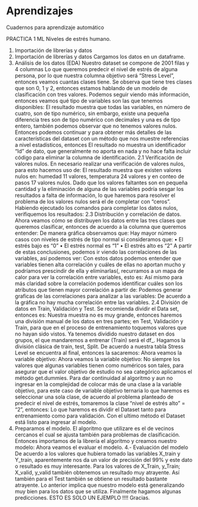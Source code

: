 # Aprendizajes
Cuadernos para aprendizaje automático

PRACTICA 1
ML Niveles de estrés humano.
1. Importación de librerías y datos
1. Importación de librerías y datos
Cargamos los datos en un dataframe.
2. Análisis de los datos (EDA)
Nuestro dataset se compone de 2001 filas y 4 columnas
Lo que queremos predecir el nivel de estrés de alguna persona, por lo que nuestra columna objetivo será “Stress Level”, entonces veamos cuantas clases tiene.
Se observa que tiene tres clases que son 0, 1 y 2, entonces estamos hablando de un modelo de clasificación con tres valores.
Podemos seguir viendo más información, entonces veamos qué tipo de variables son las que tenemos disponibles:
El resultado muestra que todas las variables, en número de cuatro, son de tipo numérico, sin embargo, existe una pequeña diferencia tres son de tipo numérico con decimales y una es de tipo entero, también podemos observar que no tenemos valores nulos. Entonces podemos continuar y para obtener más detalles de las características del dataset con un método que nos muestre referencias a nivel estadísticos, entonces
El resultado no muestra un identificador “Id” de dato, que generalmente no aporta en nada y no hace falta incluir código para eliminar la columna de identificación.
2.1 Verificación de valores nulos.
En necesario realizar una verificación de valores nulos, para esto hacemos uso de:
El resultado muestra que existen valores nulos en: humedad 11 valores, temperatura 24 valores y en conteo de pasos 17 valores nulos.
Dado que los valores faltantes son en pequeña cantidad y la eliminación de alguna de las variables podría sesgar los resultados a falta de información, lo que haremos para resolver el problema de los valores nulos será el de completar con “ceros”.
Habiendo ejecutado los comandos para completar los datos nulos, verifiquemos los resultados:
2.3 Distribución y correlación de datos.
Ahora veamos cómo se distribuyen los datos entre las tres clases que queremos clasificar, entonces de acuerdo a la columna que queremos entender:
De manera gráfica observamos que:
Hay mayor número casos con niveles de estrés de tipo normal si consideramos que: 
•	El estrés bajo es “0”
•	El estrés normal es “1”
•	El estrés alto es “2”
A partir de estas conclusiones, podemos ir viendo las correlaciones de las variables, así podemos ver:
Con estos datos podemos entender que variables tienen alta correlación y cuáles de ellas no aportan mucho y podríamos prescindir de ella y eliminarlas(, recurramos a un mapa de calor para ver la correlación entre variables, esto es:
Así mismo para más claridad sobre la correlación podemos identificar cuáles son los atributos que tienen mayor correlación a partir de:
Podemos generar graficas de las correlaciones para analizar a las variables:
De acuerdo a la gráfica no hay mucha correlación entre las variables.
2.4 División de datos en Train, Validación y Test.
Se recomienda dividir el Data set, entonces es:
Nuestra muestra no es muy grande, entonces haremos una división manual de los datos en tres partes; en Test, Validación y Train, para que en el proceso de entrenamiento toquemos valores que no hayan sido vistos.
Ya tenemos dividido nuestro dataset en dos grupos, el que mandaremos a entrenar (Train) será el df_.
Hagamos la división clásica de train, test, Split. De acuerdo a nuestra tabla Stress Level se encuentra al final, entonces la sacaremos:
Ahora veamos la variable objetivo:
Ahora veamos la variable objetivo:
No siempre los valores que algunas variables tienen como numéricos son tales, para asegurar que el valor objetivo de estudio no sea categórico aplicamos el método get.dummies.
Para dar continuidad al algoritmo y aun no ingresar en la complejidad de colocar más de una clase a la variable objetivo, para este caso de variable objetivo ternaria lo que haremos es seleccionar una sola clase, de acuerdo al problema planteado de predecir el nivel de estrés, tomaremos la clase “nivel de estrés alto” = “2”, entonces:
Lo que haremos es dividir el Dataset tanto para entrenamiento como para validación.
Con el ultimo método el Dataset está listo para ingresar al modelo.
3. Preparamos el modelo.
El algoritmo que utilizare es el de vecinos cercanos el cual se ajusta también para problemas de clasificación.
Entonces importamos de la librería el algoritmo y creamos nuestro modelo: 
Ahora veamos el evaluar el modelo.
4.- Evaluación del modelo
De acuerdo a los valores que hubiera tomado las variables X_train y Y_train, aparentemente nos da un valor de precisión del 99% y este dato o resultado es muy interesante.
Para los valores de X_Train, y_Train; X_valid, y_valid también obtenemos un resultado muy atrayente.
Así también para el Test también se obtiene un resultado bastante atrayente.
Lo anterior implica que nuestro modelo está generalizando muy bien para los datos que se utiliza.
Finalmente hagamos algunas predicciones.
ESTO ES SOLO UN EJEMPLO !!!!   Gracias.
